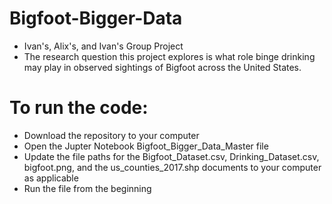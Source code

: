 # Bigfoot-Bigger-Data
* Ivan's, Alix's, and Ivan's Group Project
* The research question this project explores is what role binge drinking may play in observed sightings of Bigfoot across the United States.
# To run the code:
* Download the repository to your computer
* Open the Jupter Notebook Bigfoot_Bigger_Data_Master file
* Update the file paths for the Bigfoot_Dataset.csv, Drinking_Dataset.csv, bigfoot.png, and the us_counties_2017.shp documents to your computer as applicable
* Run the file from the beginning
